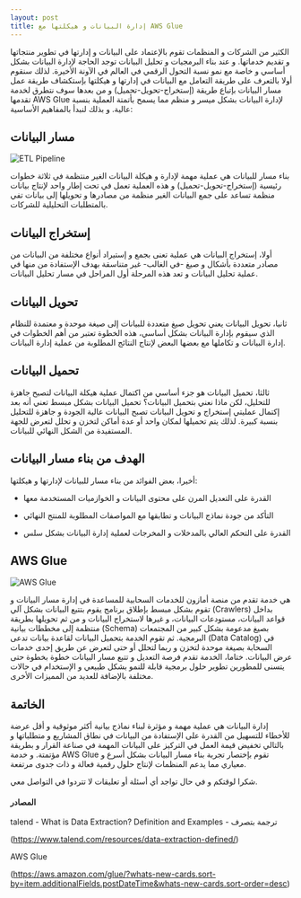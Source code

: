 ```yaml
---
layout: post
title: إدارة البيانات و هيكلتها مع AWS Glue
---
```


الكثير من الشركات و المنظمات تقوم بالإعتماد على البيانات و إدارتها في تطوير منتجاتها و تقديم خدماتها. و عند بناء البرمجيات و تحليل البيانات توجد الحاجة لإدارة البيانات بشكل أساسي و خاصة مع نمو نسبة التحول الرقمي في العالم في الآونة الأخيرة. لذلك سنقوم أولا بالتعرف على طريقة التعامل مع البيانات في إدارتها و هيكلتها بإستكشاف طريقة عمل مسار البيانات بإتباع طريقة (إستخراج-تحويل-تحميل) و من بعدها سوف نتطرق لخدمة تقدمها AWS Glue لإدارة البيانات بشكل ميسر و منظم مما يسمح بأتمتة العملية بنسبة عالية. و بذلك لنبدأ بالمفاهيم الأساسية:


## مسار البيانات
![ETL Pipeline](https://panoply.io/uploads/etl-1.png "https://panoply.io/uploads/etl-1.png")

بناء مسار للبيانات هي عملية مهمة لإدارة و هيكلة البيانات الغير منتظمة في ثلاثة خطوات رئيسية (إستخراج-تحويل-تحميل) و هذه العملية تعمل في تحت إطار واحد لإنتاج بيانات منظمة تساعد على جمع البيانات الغير منظمة من مصادرها و تحويلها إلى بيانات تفي بالمتطلبات التحليلية للشركات.

## إستخراج البيانات

أولا، إستخراج البيانات هي عملية تعنى بجمع و إستيراد أنواع مختلفة من البيانات من مصادر متعددة بأشكال و صيغ -في الغالب- غير متناسقة بهدف الإستفادة من منها في عملية تحليل البيانات و تعد هذه المرحلة أول المراحل في مسار تحليل البيانات.

## تحويل البيانات

ثانيا، تحويل البيانات يعني تحويل صيغ متعددة للبيانات إلى صيغة موحدة و معتمدة للنظام الذي سيقوم بإدارة البيانات بشكل أساسي، هذه الخطوة تعتبر من أهم الخطوات في إدارة البيانات و تكاملها مع بعضها البعض لإنتاج النتائج المطلوبة من عملية إدارة البيانات.


## تحميل البيانات

ثالثا، تحميل البيانات هو جزء أساسي من اكتمال عملية هيكلة البيانات لتصبح جاهزة للتحليل، لكن ماذا نعني بتحميل البيانات؟ تحميل البيانات بشكل مبسط تعني أنه بعد إكتمال عمليتي إستخراج و تحويل البيانات تصبح البيانات عالية الجودة و جاهزة للتحليل بنسبة كبيرة. لذلك يتم تحميلها لمكان واحد أو عدة أماكن لتخزن و تحلل لتعرض للجهة المستفيدة من الشكل النهائي للبيانات.


## الهدف من بناء مسار البيانات

أخيرا، بعض الفوائد من بناء مسار للبيانات لإدارتها و هيكلتها:

- القدرة على التعديل المرن على محتوى البيانات و الخوازميات المستخدمة معها

- التأكد من جودة نماذج البيانات و تطابقها مع المواصفات المطلوبة للمنتج النهائي

- القدرة على التحكم العالي بالمدخلات و المخرجات لعملية إدارة البيانات بشكل سلس


## AWS Glue
![AWS Glue](https://img.stackshare.io/service/8906/AWS-Glue_4x.png "https://img.stackshare.io/service/8906/AWS-Glue_4x.png")

هي خدمة تقدم من منصة أمازون للخدمات السحابية للمساعدة في إدارة مسار البيانات و تقوم بشكل مبسط بإطلاق برنامج يقوم  بتتبع البيانات بشكل آلي (Crawlers) بداخل قواعد البيانات، مستودعات البيانات، و غيرها لاستخراج البيانات و من ثم تحويلها بطريقة منتظمة إلى مخططات بيانية (Schema) بصيغ مدعومة بشكل كبير من المجتمعات البرمجية. ثم تقوم الخدمة بتحميل البيانات لقاعدة بيانات تدعى (Data Catalog) في السحابة بصيغة موحدة لتخزن و ربما لتحلل أو حتى لتعرض عن طريق إحدى خدمات عرض البيانات. ختاما، الخدمة تقدم فرصة التعديل و تتبع مسار البيانات خطوة بخطوة حتى يتسنى للمطورين تطوير حلول برمجية قابلة للنمو بشكل طبيعي و الإستخدام في حالات مختلفة بالإضافة للعديد من المميزات الأخرى.
## الخاتمة

إدارة البيانات هي عملية مهمة و مؤثرة لبناء نماذج بيانية أكثر موثوقية و أقل عرضة للأخطاء للتسهيل من القدرة على الإستفادة من البيانات في نطاق المشاريع و متطلباتها و بالتالي تخفيض قيمة العمل في التركيز على البيانات المهمة في صناعة القرار و بطريقة مؤتمتة. و خدمة AWS Glue تقوم بإختصار تجربة بناء مسار البيانات بشكل أسرع و معياري مما يدعم المنظمات لإنتاج حلول رقمية فعالة و ذات جدوى مرتفعة.


شكرا لوقتكم و في حال تواجد أي أسئلة أو تعليقات لا تتردوا في التواصل معي.

#### المصادر

talend - What is Data Extraction? Definition and Examples - ترجمة بتصرف

(<https://www.talend.com/resources/data-extraction-defined/>)

AWS Glue

(<https://aws.amazon.com/glue/?whats-new-cards.sort-by=item.additionalFields.postDateTime&whats-new-cards.sort-order=desc>)